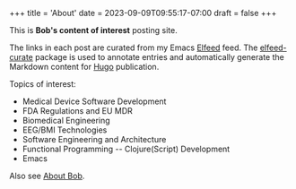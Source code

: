 +++
title = 'About'
date = 2023-09-09T09:55:17-07:00
draft = false
+++

This is **Bob's content of interest** posting site. 

The links in each post are curated from my Emacs
[Elfeed](https://github.com/skeeto/elfeed) feed. The
[elfeed-curate](https://github.com/rnadler/elfeed-curate) package is used to
annotate entries and automatically generate the Markdown content for
[Hugo](https://gohugo.io/) publication.

Topics of interest:

* Medical Device Software Development
* FDA Regulations and EU MDR 
* Biomedical Engineering
* EEG/BMI Technologies
* Software Engineering and Architecture
* Functional Programming -- Clojure(Script) Development
* Emacs

Also see [About Bob](https://bobonmedicaldevicesoftware.com/blog/about/). 

